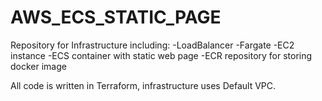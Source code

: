 # AWS_ECS_STATIC_PAGE

Repository for Infrastructure including:
-LoadBalancer
-Fargate
-EC2 instance
-ECS container with static web page
-ECR repository for storing docker image

All code is written in Terraform, infrastructure uses Default VPC.
